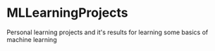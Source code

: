 # MLLearningProjects
Personal learning projects and it's results for learning some basics of machine learning 
